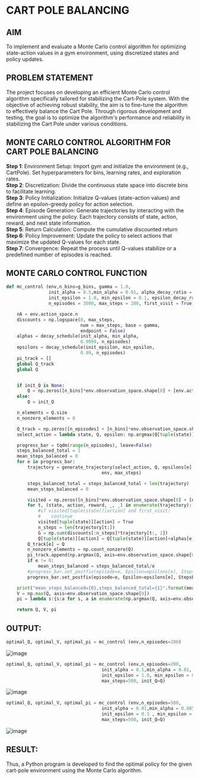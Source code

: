 # CART POLE BALANCING

## AIM
To implement and evaluate a Monte Carlo control algorithm for optimizing state-action values in a gym environment, using discretized states and policy updates.

## PROBLEM STATEMENT
The project focuses on developing an efficient Monte Carlo control algorithm specifically tailored for stabilizing the Cart-Pole system. With the objective of achieving robust stability, the aim is to fine-tune the algorithm to effectively balance the Cart Pole. Through rigorous development and testing, the goal is to optimize the algorithm's performance and reliability in stabilizing the Cart Pole under various conditions.

## MONTE CARLO CONTROL ALGORITHM FOR CART POLE BALANCING

**Step 1**: Environment Setup: Import gym and initialize the environment (e.g., CartPole). Set hyperparameters for bins, learning rates, and exploration rates.<br>
**Step 2**: Discretization: Divide the continuous state space into discrete bins to facilitate learning.<br>
**Step 3**: Policy Initialization: Initialize Q-values (state-action values) and define an epsilon-greedy policy for action selection.<br>
**Step 4**: Episode Generation: Generate trajectories by interacting with the environment using the policy. Each trajectory consists of state, action, reward, and next state information.<br>
**Step 5**: Return Calculation: Compute the cumulative discounted return<br>
**Step 6**: Policy Improvement: Update the policy to select actions that maximize the updated Q-values for each state.<br>
**Step 7**: Convergence: Repeat the process until Q-values stabilize or a predefined number of episodes is reached.<br>

## MONTE CARLO CONTROL FUNCTION
```python
def mc_control (env,n_bins=g_bins, gamma = 1.0,
                init_alpha = 0.5,min_alpha = 0.01, alpha_decay_ratio = 0.5,
                init_epsilon = 1.0, min_epsilon = 0.1, epsilon_decay_ratio = 0.9,
                n_episodes = 3000, max_steps = 200, first_visit = True, init_Q=None):

    nA = env.action_space.n
    discounts = np.logspace(0, max_steps,
                            num = max_steps, base = gamma,
                            endpoint = False)
    alphas = decay_schedule(init_alpha, min_alpha,
                            0.9999, n_episodes)
    epsilons = decay_schedule(init_epsilon, min_epsilon,
                            0.99, n_episodes)
    pi_track = []
    global Q_track
    global Q


    if init_Q is None:
        Q = np.zeros([n_bins]*env.observation_space.shape[0] + [env.action_space.n],dtype =np.float64)
    else:
        Q = init_Q

    n_elements = Q.size
    n_nonzero_elements = 0

    Q_track = np.zeros([n_episodes] + [n_bins]*env.observation_space.shape[0] + [env.action_space.n],dtype =np.float64)
    select_action = lambda state, Q, epsilon: np.argmax(Q[tuple(state)]) if np.random.random() > epsilon else np.random.randint(len(Q[tuple(state)]))

    progress_bar = tqdm(range(n_episodes), leave=False)
    steps_balanced_total = 1
    mean_steps_balanced = 0
    for e in progress_bar:
        trajectory = generate_trajectory(select_action, Q, epsilons[e],
                                    env, max_steps)

        steps_balanced_total = steps_balanced_total + len(trajectory)
        mean_steps_balanced = 0

        visited = np.zeros([n_bins]*env.observation_space.shape[0] + [env.action_space.n],dtype =np.float64)
        for t, (state, action, reward, _, _) in enumerate(trajectory):
            #if visited[tuple(state)][action] and first_visit:
            #    continue
            visited[tuple(state)][action] = True
            n_steps = len(trajectory[t:])
            G = np.sum(discounts[:n_steps]*trajectory[t:, 2])
            Q[tuple(state)][action] = Q[tuple(state)][action]+alphas[e]*(G - Q[tuple(state)][action])
        Q_track[e] = Q
        n_nonzero_elements = np.count_nonzero(Q)
        pi_track.append(np.argmax(Q, axis=env.observation_space.shape[0]))
        if e != 0:
            mean_steps_balanced = steps_balanced_total/e
        #progress_bar.set_postfix(episode=e, Epsilon=epsilons[e], Steps=f"{len(trajectory)}" ,MeanStepsBalanced=f"{mean_steps_balanced:.2f}", NonZeroValues="{0}/{1}".format(n_nonzero_elements,n_elements))
        progress_bar.set_postfix(episode=e, Epsilon=epsilons[e], StepsBalanced=f"{len(trajectory)}" ,MeanStepsBalanced=f"{mean_steps_balanced:.2f}")

    print("mean_steps_balanced={0},steps_balanced_total={1}".format(mean_steps_balanced,steps_balanced_total))
    V = np.max(Q, axis=env.observation_space.shape[0])
    pi = lambda s:{s:a for s, a in enumerate(np.argmax(Q, axis=env.observation_space.shape[0]))}[s]

    return Q, V, pi
```

## OUTPUT:
```python
optimal_Q, optimal_V, optimal_pi = mc_control (env,n_episodes=200)
```

![image](https://github.com/user-attachments/assets/bf62f64c-aa4b-473f-a044-5e42c6f63c08)
<br>
```python
optimal_Q, optimal_V, optimal_pi = mc_control (env,n_episodes=200,
                                    init_alpha = 0.5,min_alpha = 0.01, alpha_decay_ratio = 0.5,
                                    init_epsilon = 1.0, min_epsilon = 0.1, epsilon_decay_ratio = 0.9,
                                    max_steps=500, init_Q=Q)
```
![image](https://github.com/user-attachments/assets/f7d80152-9ecd-4525-b6b3-ff1266fb4f4b)
<br>

```python
optimal_Q, optimal_V, optimal_pi = mc_control (env,n_episodes=500,
                                    init_alpha = 0.01,min_alpha = 0.005, alpha_decay_ratio = 0.5,
                                    init_epsilon = 0.1 , min_epsilon = 0.08, epsilon_decay_ratio = 0.9,
                                    max_steps=500, init_Q=Q)
```
![image](https://github.com/user-attachments/assets/75081c4f-6381-452d-b4e7-3065c5d1e2aa)
<br>



## RESULT:
Thus, a Python program is developed to find the optimal policy for the given cart-pole environment using the Monte Carlo algorithm.
